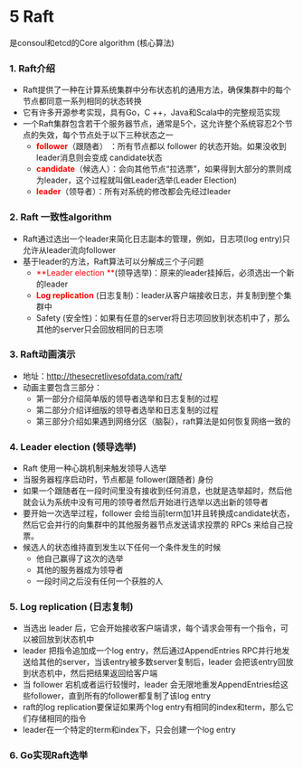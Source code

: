 # 5 Raft



是consoul和etcd的Core algorithm (核心算法)

### 1. Raft介绍

- Raft提供了一种在计算系统集群中分布状态机的通用方法，确保集群中的每个节点都同意一系列相同的状态转换
- 它有许多开源参考实现，具有Go，C ++，Java和Scala中的完整规范实现
- 一个Raft集群包含若干个服务器节点，通常是5个，这允许整个系统容忍2个节点的失效，每个节点处于以下三种状态之一
  - <font color='red'>**follower**</font>（跟随者） ：所有节点都以 	follower 	的状态开始。如果没收到 	leader消息则会变成 	candidate状态
  - <font color='red'>**candidate**</font>（候选人）：会向其他节点“拉选票”，如果得到大部分的票则成为leader，这个过程就叫做Leader选举(Leader 	Election)
  - <font color='red'>**leader**</font>（领导者）：所有对系统的修改都会先经过leader



### 2. Raft 一致性algorithm

- Raft通过选出一个leader来简化日志副本的管理，例如，日志项(log entry)只允许从leader流向follower
- 基于leader的方法，Raft算法可以分解成三个子问题
  - <font color='red'>**Leader  election **</font>(领导选举)：原来的leader挂掉后，必须选出一个新的leader
  - <font color='red'>**Log  replication**</font> (日志复制)：leader从客户端接收日志，并复制到整个集群中
  - Safety 	(安全性)：如果有任意的server将日志项回放到状态机中了，那么其他的server只会回放相同的日志项



### 3. Raft动画演示

- 地址：http://thesecretlivesofdata.com/raft/
- 动画主要包含三部分：
  - 第一部分介绍简单版的领导者选举和日志复制的过程
  - 第二部分介绍详细版的领导者选举和日志复制的过程
  - 第三部分介绍如果遇到网络分区（脑裂），raft算法是如何恢复网络一致的



### 4. Leader election (领导选举)

- Raft 使用一种心跳机制来触发领导人选举
- 当服务器程序启动时，节点都是 follower(跟随者) 身份
- 如果一个跟随者在一段时间里没有接收到任何消息，也就是选举超时，然后他就会认为系统中没有可用的领导者然后开始进行选举以选出新的领导者
- 要开始一次选举过程，follower 会给当前term加1并且转换成candidate状态，然后它会并行的向集群中的其他服务器节点发送请求投票的 RPCs 来给自己投票。
- 候选人的状态维持直到发生以下任何一个条件发生的时候
  - 他自己赢得了这次的选举
  - 其他的服务器成为领导者
  - 一段时间之后没有任何一个获胜的人



### 5. Log replication (日志复制)

- 当选出 leader 后，它会开始接收客户端请求，每个请求会带有一个指令，可以被回放到状态机中
- leader 把指令追加成一个log entry，然后通过AppendEntries RPC并行地发送给其他的server，当该entry被多数server复制后，leader 会把该entry回放到状态机中，然后把结果返回给客户端
- 当 follower 宕机或者运行较慢时，leader 会无限地重发AppendEntries给这些follower，直到所有的follower都复制了该log entry
- raft的log replication要保证如果两个log entry有相同的index和term，那么它们存储相同的指令
- leader在一个特定的term和index下，只会创建一个log entry



### 6. Go实现Raft选举